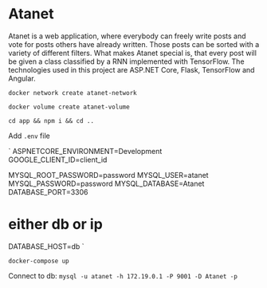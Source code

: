 # Atanet
Atanet is a web application, where everybody can freely write posts and vote for posts others have already written. Those posts can be sorted with a variety of different filters. What makes Atanet special is, that every post will be given a class classified by a RNN implemented with TensorFlow.
The technologies used in this project are ASP.NET Core, Flask, TensorFlow and Angular.

`docker network create atanet-network`

`docker volume create atanet-volume`

`cd app && npm i && cd ..`

Add `.env` file

`
ASPNETCORE_ENVIRONMENT=Development
GOOGLE_CLIENT_ID=client_id

MYSQL_ROOT_PASSWORD=password
MYSQL_USER=atanet
MYSQL_PASSWORD=password
MYSQL_DATABASE=Atanet
DATABASE_PORT=3306
# either db or ip
DATABASE_HOST=db
`



`docker-compose up`

Connect to db:
`mysql -u atanet -h 172.19.0.1 -P 9001 -D Atanet -p`